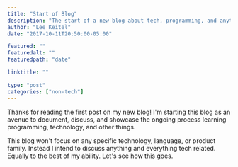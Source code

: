 ```yaml
---
title: "Start of Blog"
description: "The start of a new blog about tech, programming, and anything I find interesting"
author: "Lee Keitel"
date: "2017-10-11T20:50:00-05:00"

featured: ""
featuredalt: ""
featuredpath: "date"

linktitle: ""

type: "post"
categories: ["non-tech"]
---
```


Thanks for reading the first post on my new blog! I'm starting this blog as an avenue to document, discuss, and showcase the
ongoing process learning programming, technology, and other things.

This blog won't focus on any specific technology, language, or product family. Instead I intend to discuss anything and everything
tech related. Equally to the best of my ability. Let's see how this goes.
